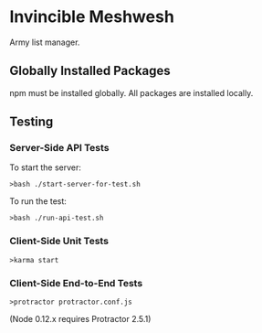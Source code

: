 # Invincible Meshwesh

Army list manager.

## Globally Installed Packages

npm must be installed globally. All packages are installed locally.

## Testing

### Server-Side API Tests

To start the server:

    >bash ./start-server-for-test.sh

To run the test:

    >bash ./run-api-test.sh

### Client-Side Unit Tests

    >karma start

### Client-Side End-to-End Tests

    >protractor protractor.conf.js

(Node 0.12.x requires Protractor 2.5.1)